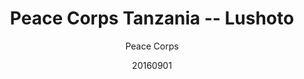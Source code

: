 ---
layout: resource
category: projects
external_url: 'http://tasks.hotosm.org/project/1903'
title: "Peace Corps Tanzania -- Lushoto"
project-number: 1903
author: Peace Corps
date: 20160901
type: remote
photo: 'https://pbs.twimg.com/media/ClzzmK7UgAAcvyL.jpg:large'
video: 
featured: yes
quote: ""
hashtag:
tags:
  - insert here
---